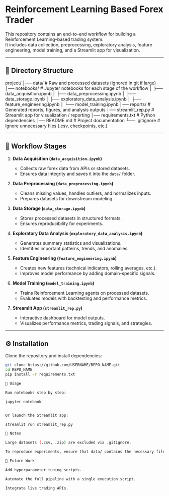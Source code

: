 # Reinforcement Learning Based Forex Trader

This repository contains an end-to-end workflow for building a Reinforcement Learning–based trading system.  
It includes data collection, preprocessing, exploratory analysis, feature engineering, model training, and a Streamlit app for visualization.

---

## 📂 Directory Structure

project/
│── data/ # Raw and processed datasets (ignored in git if large)
│── notebooks/ # Jupyter notebooks for each stage of the workflow
│ ├── data_acquisition.ipynb
│ ├── data_preprocessing.ipynb
│ ├── data_storage.ipynb
│ ├── exploratory_data_analysis.ipynb
│ ├── feature_engineering.ipynb
│ └── model_training.ipynb
│── reports/ # Generated reports, figures, and analysis outputs
│── streamlit_rep.py # Streamlit app for visualization / reporting
│── requirements.txt # Python dependencies
│── README.md # Project documentation
└── .gitignore # Ignore unnecessary files (.csv, checkpoints, etc.)


---

## 🔄 Workflow Stages

1. **Data Acquisition (`data_acquisition.ipynb`)**  
   - Collects raw forex data from APIs or stored datasets.  
   - Ensures data integrity and saves it into the `data/` folder.  

2. **Data Preprocessing (`data_preprocessing.ipynb`)**  
   - Cleans missing values, handles outliers, and normalizes inputs.  
   - Prepares datasets for downstream modeling.  

3. **Data Storage (`data_storage.ipynb`)**  
   - Stores processed datasets in structured formats.  
   - Ensures reproducibility for experiments.  

4. **Exploratory Data Analysis (`exploratory_data_analysis.ipynb`)**  
   - Generates summary statistics and visualizations.  
   - Identifies important patterns, trends, and anomalies.  

5. **Feature Engineering (`feature_engineering.ipynb`)**  
   - Creates new features (technical indicators, rolling averages, etc.).  
   - Improves model performance by adding domain-specific signals.  

6. **Model Training (`model_training.ipynb`)**  
   - Trains Reinforcement Learning agents on processed datasets.  
   - Evaluates models with backtesting and performance metrics.  

7. **Streamlit App (`streamlit_rep.py`)**  
   - Interactive dashboard for model outputs.  
   - Visualizes performance metrics, trading signals, and strategies.  

---

## ⚙️ Installation

Clone the repository and install dependencies:

```bash
git clone https://github.com/USERNAME/REPO_NAME.git
cd REPO_NAME
pip install -r requirements.txt

🚀 Usage

Run notebooks step by step:

jupyter notebook


Or launch the Streamlit app:

streamlit run streamlit_rep.py

📝 Notes

Large datasets (.csv, .zip) are excluded via .gitignore.

To reproduce experiments, ensure that data/ contains the necessary files.

📌 Future Work

Add hyperparameter tuning scripts.

Automate the full pipeline with a single execution script.

Integrate live trading APIs.
